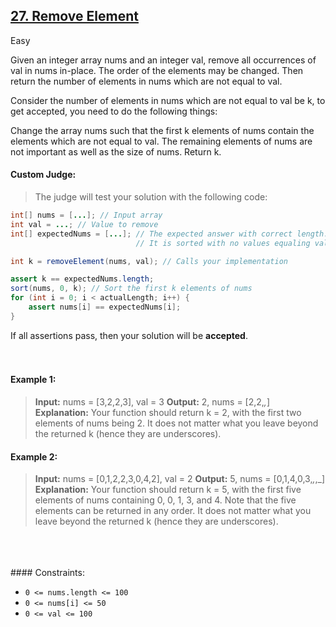 ## [27. Remove Element](https://leetcode.com/problems/remove-element/)  

Easy

Given an integer array nums and an integer val, remove all occurrences of val in nums in-place. The order of the elements may be changed. Then return the number of elements in nums which are not equal to val.

Consider the number of elements in nums which are not equal to val be k, to get accepted, you need to do the following things:

Change the array nums such that the first k elements of nums contain the elements which are not equal to val. The remaining elements of nums are not important as well as the size of nums.
Return k.

#### Custom Judge:

> The judge will test your solution with the following code:

```java
int[] nums = [...]; // Input array
int val = ...; // Value to remove
int[] expectedNums = [...]; // The expected answer with correct length.
                            // It is sorted with no values equaling val.

int k = removeElement(nums, val); // Calls your implementation

assert k == expectedNums.length;
sort(nums, 0, k); // Sort the first k elements of nums
for (int i = 0; i < actualLength; i++) {
    assert nums[i] == expectedNums[i];
}
```

If all assertions pass, then your solution will be __accepted__.
<br>
<br>
<br>
#### Example 1:

> __Input:__ nums = [3,2,2,3], val = 3
> __Output:__ 2, nums = [2,2,_,_]
> __Explanation:__ Your function should return k = 2, with the first two elements of nums being 2.
> It does not matter what you leave beyond the returned k (hence they are underscores).

#### Example 2:

> __Input:__ nums = [0,1,2,2,3,0,4,2], val = 2
> __Output:__ 5, nums = [0,1,4,0,3,_,_,_]
> __Explanation:__ Your function should return k = 5, with the first five elements of nums containing 0, 0, 1, 3, and 4.
> Note that the five elements can be returned in any order.
> It does not matter what you leave beyond the returned k (hence they are underscores).
<br>
<br>
<br>
#### Constraints:

- <code>0 <= nums.length <= 100</code>
- <code>0 <= nums[i] <= 50</code>
- <code>0 <= val <= 100</code>
